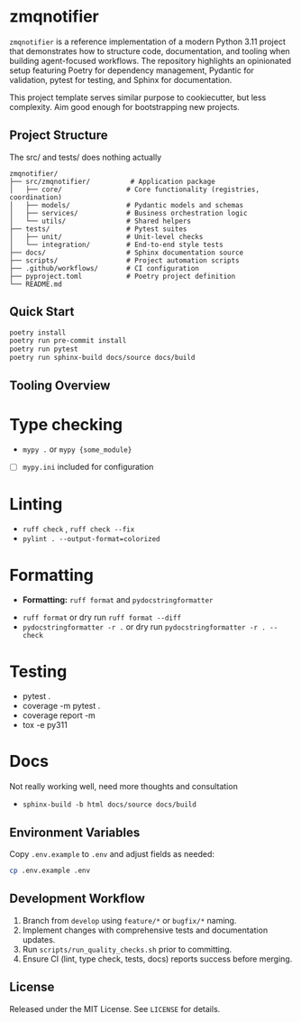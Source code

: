 zmqnotifier
==========

``zmqnotifier`` is a reference implementation of a modern Python 3.11 project
that demonstrates how to structure code, documentation, and tooling when
building agent-focused workflows. The repository highlights an opinionated
setup featuring Poetry for dependency management, Pydantic for validation,
pytest for testing, and Sphinx for documentation.

This project template serves similar purpose to cookiecutter, but less complexity.
Aim good enough for bootstrapping new projects.

Project Structure
-----------------

The src/ and tests/ does nothing actually

```
zmqnotifier/
├── src/zmqnotifier/          # Application package
│   ├── core/                # Core functionality (registries, coordination)
│   ├── models/              # Pydantic models and schemas
│   ├── services/            # Business orchestration logic
│   └── utils/               # Shared helpers
├── tests/                   # Pytest suites
│   ├── unit/                # Unit-level checks
│   └── integration/         # End-to-end style tests
├── docs/                    # Sphinx documentation source
├── scripts/                 # Project automation scripts
├── .github/workflows/       # CI configuration
├── pyproject.toml           # Poetry project definition
└── README.md
```

Quick Start
-----------

```bash
poetry install
poetry run pre-commit install
poetry run pytest
poetry run sphinx-build docs/source docs/build
```

Tooling Overview
----------------

# Type checking
  * `mypy .` or `mypy {some_module}`
  - [ ]  `mypy.ini` included for configuration
# Linting
  * `ruff check` , `ruff check --fix`
  * `pylint . --output-format=colorized`
# Formatting
  - **Formatting:** ``ruff format`` and ``pydocstringformatter``
  * `ruff format` or dry run `ruff format --diff`
  * `pydocstringformatter -r .` or dry run `pydocstringformatter -r . --check`
# Testing
  * pytest .
  * coverage -m pytest .
  * coverage report -m
  * tox -e py311
# Docs
  Not really working well, need more thoughts and consultation
  * `sphinx-build -b html docs/source docs/build`

Environment Variables
---------------------

Copy ``.env.example`` to ``.env`` and adjust fields as needed:

```bash
cp .env.example .env
```

Development Workflow
--------------------

1. Branch from ``develop`` using ``feature/*`` or ``bugfix/*`` naming.
2. Implement changes with comprehensive tests and documentation updates.
3. Run ``scripts/run_quality_checks.sh`` prior to committing.
4. Ensure CI (lint, type check, tests, docs) reports success before merging.

License
-------

Released under the MIT License. See ``LICENSE`` for details.
